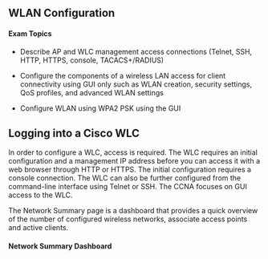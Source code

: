 ## WLAN Configuration

#### Exam Topics

- Describe AP and WLC management access connections (Telnet, SSH, HTTP, HTTPS, console, TACACS+/RADIUS)

- Configure the components of a wireless LAN access for client connectivity using GUI only such as WLAN creation, security settings, QoS profiles, and advanced WLAN settings

- Configure WLAN using WPA2 PSK using the GUI

## Logging into a Cisco WLC

In order to configure a WLC, access is required. The WLC requires an initial configuration and a management IP address before you can access it with a web browser through HTTP or HTTPS. The initial configuration requires a console connection. The WLC can also be further configured from the command-line interface using Telnet or SSH. The CCNA focuses on GUI access to the WLC.

The Network Summary page is a dashboard that provides a quick overview of the number of configured wireless networks, associate access points and active clients.

#### Network Summary Dashboard
